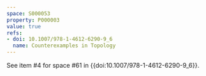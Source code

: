```yaml
---
space: S000053
property: P000003
value: true
refs:
- doi: 10.1007/978-1-4612-6290-9_6
  name: Counterexamples in Topology
---
```


See item #4 for space #61 in {{doi:10.1007/978-1-4612-6290-9_6}}.
